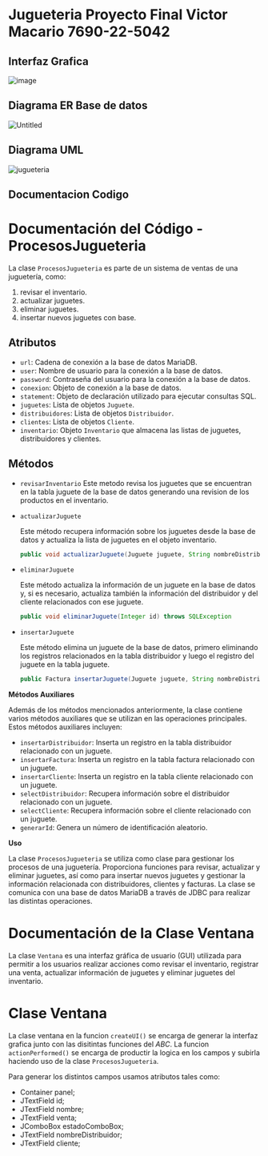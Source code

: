 # Jugueteria Proyecto Final Victor Macario 7690-22-5042

## Interfaz Grafica 
![image](https://github.com/Re-21-12/Jugueteria-Proyecto-Final/assets/104967229/f1aeca1a-b754-48f3-8b10-f214afb8d8d2)

## Diagrama ER Base de datos
![Untitled](https://github.com/Re-21-12/Jugueteria-Proyecto-Final/assets/104967229/e98a18a5-dc35-4ce6-b66f-f7d39fe8e38d)

## Diagrama UML

![jugueteria](https://github.com/Re-21-12/Jugueteria-Proyecto-Final/assets/104967229/dc33c7d5-d4cf-4d0a-b0d6-7c9d9f9b18b8)

## Documentacion Codigo
# Documentación del Código - ProcesosJugueteria

La clase `ProcesosJugueteria` es parte de un sistema de ventas de una juguetería, como:
1. revisar el inventario.
2. actualizar juguetes.
3. eliminar juguetes. 
4. insertar nuevos juguetes con base.

## Atributos

- `url`: Cadena de conexión a la base de datos MariaDB.
- `user`: Nombre de usuario para la conexión a la base de datos.
- `password`: Contraseña del usuario para la conexión a la base de datos.
- `conexion`: Objeto de conexión a la base de datos.
- `statement`: Objeto de declaración utilizado para ejecutar consultas SQL.
- `juguetes`: Lista de objetos `Juguete`.
- `distribuidores`: Lista de objetos `Distribuidor`.
- `clientes`: Lista de objetos `Cliente`.
- `inventario`: Objeto `Inventario` que almacena las listas de juguetes, distribuidores y clientes.

## Métodos

- `revisarInventario`
    Este metodo revisa los juguetes que se encuentran en la tabla juguete de la base de datos generando una revision de los productos en el inventario.

- `actualizarJuguete`

    Este método recupera información sobre los juguetes desde la base de datos y actualiza la lista de juguetes en el objeto inventario.

    ```java
    public void actualizarJuguete(Juguete juguete, String nombreDistribuidor, String nombreCliente) throws SQLException
    ```

- `eliminarJuguete`

    Este método actualiza la información de un juguete en la base de datos y, si es necesario, actualiza también la información del distribuidor y del cliente relacionados con ese juguete.

    ```java
    public void eliminarJuguete(Integer id) throws SQLException
    ```

- `insertarJuguete`

    Este método elimina un juguete de la base de datos, primero eliminando los registros relacionados en la tabla distribuidor y luego el registro del juguete en la tabla juguete.

    ```java
    public Factura insertarJuguete(Juguete juguete, String nombreDistribuidor, String nombreCliente) throws SQLException
    ```

**Métodos Auxiliares**

Además de los métodos mencionados anteriormente, la clase contiene varios métodos auxiliares que se utilizan en las operaciones principales. Estos métodos auxiliares incluyen:

- `insertarDistribuidor`: Inserta un registro en la tabla distribuidor relacionado con un juguete.
- `insertarFactura`: Inserta un registro en la tabla factura relacionado con un juguete.
- `insertarCliente`: Inserta un registro en la tabla cliente relacionado con un juguete.
- `selectDistribuidor`: Recupera información sobre el distribuidor relacionado con un juguete.
- `selectCliente`: Recupera información sobre el cliente relacionado con un juguete.
- `generarId`: Genera un número de identificación aleatorio.

**Uso**

La clase `ProcesosJugueteria` se utiliza como clase para gestionar los procesos de una juguetería. Proporciona funciones para revisar, actualizar y eliminar juguetes, así como para insertar nuevos juguetes y gestionar la información relacionada con distribuidores, clientes y facturas.
La clase se comunica con una base de datos MariaDB a través de JDBC para realizar las distintas operaciones.

# Documentación de la Clase Ventana

La clase `Ventana` es una interfaz gráfica de usuario (GUI) utilizada para permitir a los usuarios realizar acciones como revisar el inventario, registrar una venta, actualizar información de juguetes y eliminar juguetes del inventario.

# Clase Ventana

La clase ventana en la funcion `createUI()` se encarga de generar la interfaz grafica junto con las disitintas funciones del _ABC_.
La funcion `actionPerformed()` se encarga de productir la logica en los campos y subirla haciendo uso de la clase `ProcesosJugueteria`.

Para generar los distintos campos usamos atributos tales como:
- Container panel;
- JTextField id;
- JTextField nombre;
- JTextField venta;
- JComboBox<String> estadoComboBox;
- JTextField nombreDistribuidor;
- JTextField cliente; 
